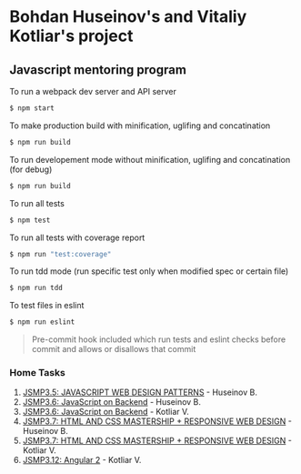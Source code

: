 # Bohdan Huseinov's and Vitaliy Kotliar's project
## Javascript mentoring program

To run a webpack dev server and API server
```sh
$ npm start
```

To make production build with minification, uglifing and concatination
```sh
$ npm run build
```

To run developement mode without minification, uglifing and concatination (for debug)
```sh
$ npm run build
```

To run all tests
```sh
$ npm test
```

To run all tests with coverage report
```sh
$ npm run "test:coverage"
```

To run tdd mode (run specific test only when modified spec or certain file)
```sh
$ npm run tdd
```

To test files in eslint
```sh
$ npm run eslint
```

> Pre-commit hook included which run tests and eslint checks before commit and allows or disallows that commit

### Home Tasks


1. [JSMP3.5: JAVASCRIPT WEB DESIGN PATTERNS](docs/PATTERNS.md) - Huseinov B.
2. [JSMP3.6: JavaScript on Backend](docs/SERVER.md) - Huseinov B.
3. [JSMP3.6: JavaScript on Backend](docs/SERVER-VK.md) - Kotliar V.
4. [JSMP3.7: HTML AND CSS MASTERSHIP + RESPONSIVE WEB DESIGN](docs/Responsive/RESPONSIVE.md) - Huseinov B.
5. [JSMP3.7: HTML AND CSS MASTERSHIP + RESPONSIVE WEB DESIGN](https://git.epam.com/vitalii_kotliar/mp-responsive-layout) - Kotliar V.
6. [JSMP3.12: Angular 2](docs/ng2/ng2-VK.md) - Kotliar V.